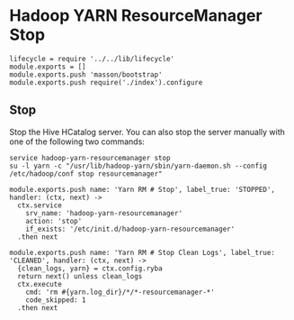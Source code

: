 
# Hadoop YARN ResourceManager Stop

    lifecycle = require '../../lib/lifecycle'
    module.exports = []
    module.exports.push 'masson/bootstrap'
    module.exports.push require('./index').configure

## Stop

Stop the Hive HCatalog server. You can also stop the server manually with one of
the following two commands:

```
service hadoop-yarn-resourcemanager stop
su -l yarn -c "/usr/lib/hadoop-yarn/sbin/yarn-daemon.sh --config /etc/hadoop/conf stop resourcemanager"
```

    module.exports.push name: 'Yarn RM # Stop', label_true: 'STOPPED', handler: (ctx, next) ->
      ctx.service
        srv_name: 'hadoop-yarn-resourcemanager'
        action: 'stop'
        if_exists: '/etc/init.d/hadoop-yarn-resourcemanager'
      .then next

    module.exports.push name: 'Yarn RM # Stop Clean Logs', label_true: 'CLEANED', handler: (ctx, next) ->
      {clean_logs, yarn} = ctx.config.ryba
      return next() unless clean_logs
      ctx.execute
        cmd: 'rm #{yarn.log_dir}/*/*-resourcemanager-*'
        code_skipped: 1
      .then next

